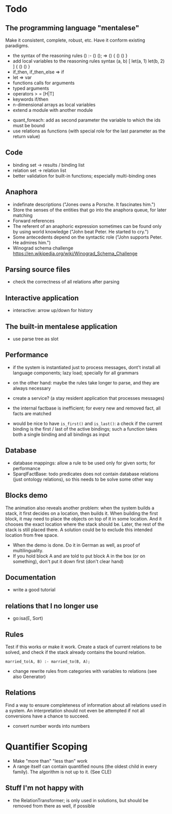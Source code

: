 # Todo

## The programming language "mentalese"

Make it consistent, complete, robust, etc. Have it conform existing paradigms.

- the syntax of the reasoning rules () :- () (); => () { () () }
- add local variables to the reasoning rules syntax (a, b) [ let(a, 1) let(b, 2) ] { () () }
- if_then, if_then_else => if
- let => var
- functions calls for arguments
- typed arguments
- operators > = [H|T]
- keywords if/then
- n-dimensional arrays as local variables
- extend a module with another module
* quant_foreach: add as second parameter the variable to which the ids must be bound
* use relations as functions (with special role for the last parameter as the return value)

## Code

* binding set -> results / binding list
* relation set -> relation list
* better validation for built-in functions; especially multi-binding ones

## Anaphora

- indefinate descriptions ("Jones owns a Porsche. It fascinates him.")
- Store the senses of the entities that go into the anaphora queue, for later matching
- Forward references
- The referent of an anaphoric expression sometimes can be found only by using world knowledge ("John beat Peter. He started to cry.")
- Some antecedents depend on the syntactic role ("John supports Peter. He admires him.")
- Winograd schema challenge https://en.wikipedia.org/wiki/Winograd_Schema_Challenge

## Parsing source files

- check the correctness of all relations after parsing

## Interactive application

- interactive: arrow up/down for history

## The built-in mentalese application

- use parse tree as slot

## Performance

- if the system is instantiated just to process messages, dont't install all language components; lazy load; specially for all grammars
- on the other hand: maybe the rules take longer to parse, and they are always necessary
- create a service? (a stay resident application that processes messages)

- the internal factbase is inefficient; for every new and removed fact, all facts are matched
- would be nice to have `is_first()` and `is_last()`: a check if the current binding is the first / last of the active bindings; such a function takes both a single binding and all bindings as input

## Database

* database mappings: allow a rule to be used only for given sorts; for performance
* SparqlFactBase: todo predicates does not contain database relations (just ontology relations), so this needs to be solve some other way

## Blocks demo

The animation also reveals another problem: when the system builds a stack, it first decides on a location, then builds it. When building the first block, it may need to place the objects on top of it in some location. And it chooses the exact location where the stack should be. Later, the rest of the stack is still placed there. A solution could be to exclude this intended location from free space.

- When the demo is done. Do it in German as well, as proof of multilinguality.
- If you hold block A and are told to put block A in the box (or on something), don't put it down first (don't clear hand)

## Documentation

* write a good tutorial

## relations that I no longer use

- go:isa(E, Sort)

## Rules

Test if this works or make it work. Create a stack of current relations to be solved, and check if the stack already contains the bound relation.

    married_to(A, B) :- married_to(B, A);
    
* change rewrite rules from categories with variables to relations (see also Generator)

## Relations

Find a way to ensure completeness of information about all relations used in a system. An interpretation should not even be attempted if not all conversions have a chance to succeed.

* convert number words into numbers

# Quantifier Scoping

- Make "more than" "less than" work
- A range itself can contain quantified nouns (the oldest child in every family). The algorithm is not up to it. (See CLE)

## Stuff I'm not happy with

* the RelationTransformer; is only used in solutions, but should be removed from there as well, if possible
